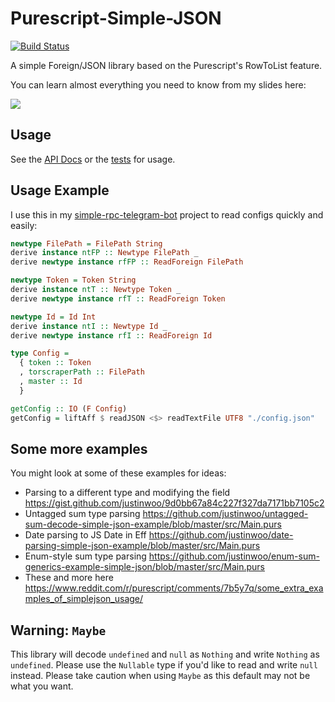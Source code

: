 # Purescript-Simple-JSON

[![Build Status](https://travis-ci.org/justinwoo/purescript-simple-json.svg?branch=master)](https://travis-ci.org/justinwoo/purescript-simple-json)

A simple Foreign/JSON library based on the Purescript's RowToList feature.

You can learn almost everything you need to know from my slides here:

[![](https://i.imgur.com/gzjyTTP.png)](https://speakerdeck.com/justinwoo/easy-json-deserialization-with-simple-json-and-record)

## Usage

See the [API Docs](https://pursuit.purescript.org/packages/purescript-simple-json/) or the [tests](test/Main.purs) for usage.

## Usage Example

I use this in my [simple-rpc-telegram-bot](https://github.com/justinwoo/simple-rpc-telegram-bot/blob/7ebdce679eba0eb4462d14d3a6e51d1ba245aa6f/src/Main.purs#L50-L72) project to read configs quickly and easily:

```purs
newtype FilePath = FilePath String
derive instance ntFP :: Newtype FilePath _
derive newtype instance rfFP :: ReadForeign FilePath

newtype Token = Token String
derive instance ntT :: Newtype Token _
derive newtype instance rfT :: ReadForeign Token

newtype Id = Id Int
derive instance ntI :: Newtype Id _
derive newtype instance rfI :: ReadForeign Id

type Config =
  { token :: Token
  , torscraperPath :: FilePath
  , master :: Id
  }

getConfig :: IO (F Config)
getConfig = liftAff $ readJSON <$> readTextFile UTF8 "./config.json"
```

## Some more examples

You might look at some of these examples for ideas:

* Parsing to a different type and modifying the field https://gist.github.com/justinwoo/9d0bb67a84c227f327da7171bb7105c2
* Untagged sum type parsing https://github.com/justinwoo/untagged-sum-decode-simple-json-example/blob/master/src/Main.purs
* Date parsing to JS Date in Eff https://github.com/justinwoo/date-parsing-simple-json-example/blob/master/src/Main.purs
* Enum-style sum type parsing https://github.com/justinwoo/enum-sum-generics-example-simple-json/blob/master/src/Main.purs
* These and more here https://www.reddit.com/r/purescript/comments/7b5y7q/some_extra_examples_of_simplejson_usage/

## Warning: `Maybe`

This library will decode `undefined` and `null` as `Nothing` and write `Nothing` as `undefined`. Please use the `Nullable` type if you'd like to read and write `null` instead. Please take caution when using `Maybe` as this default may not be what you want.
